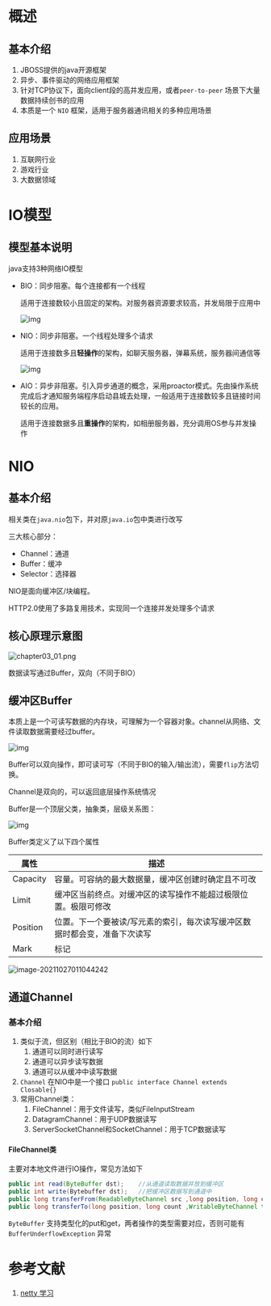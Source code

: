 # 概述

## 基本介绍

1. JBOSS提供的java开源框架
2. 异步、事件驱动的网络应用框架
3. 针对TCP协议下，面向client段的高并发应用，或者`peer-to-peer` 场景下大量数据持续创书的应用
4. 本质是一个 `NIO` 框架，适用于服务器通讯相关的多种应用场景

## 应用场景

1. 互联网行业
2. 游戏行业
3. 大数据领域

# IO模型

## 模型基本说明

java支持3种网络IO模型

- BIO：同步阻塞。每个连接都有一个线程

  适用于连接数较小且固定的架构。对服务器资源要求较高，并发局限于应用中

  ![img](netty.assets/chapter02_01.png)

- NIO：同步非阻塞。一个线程处理多个请求

  适用于连接数多且**轻操作**的架构，如聊天服务器，弹幕系统，服务器间通信等

  ![img](netty.assets/chapter02_02.png)

- AIO：异步非阻塞。引入异步通道的概念，采用proactor模式。先由操作系统完成后才通知服务端程序启动县城去处理，一般适用于连接数较多且链接时间较长的应用。

  适用于连接数据多且**重操作**的架构，如相册服务器，充分调用OS参与并发操作

# NIO

## 基本介绍

相关类在`java.nio`包下，并对原`java.io`包中类进行改写

三大核心部分：

- Channel：通道
- Buffer：缓冲
- Selector：选择器

NIO是面向缓冲区/块编程。

HTTP2.0使用了多路复用技术，实现同一个连接并发处理多个请求



## 核心原理示意图

 ![chapter03_01.png](netty.assets/chapter03_01.png) 

数据读写通过Buffer，双向（不同于BIO）

## 缓冲区Buffer

本质上是一个可读写数据的内存块，可理解为一个容器对象。channel从网络、文件读取数据需要经过buffer。

 ![img](netty.assets/chapter03_02.png)

Buffer可以双向操作，即可读可写（不同于BIO的输入/输出流），需要`flip`方法切换。

Channel是双向的，可以返回底层操作系统情况

 

Buffer是一个顶层父类，抽象类，层级关系图：

![img](netty.assets/chapter03_03.png)



Buffer类定义了以下四个属性

| 属性     | 描述                                                         |
| -------- | ------------------------------------------------------------ |
| Capacity | 容量。可容纳的最大数据量，缓冲区创建时确定且不可改           |
| Limit    | 缓冲区当前终点。对缓冲区的读写操作不能超过极限位置。极限可修改 |
| Position | 位置。下一个要被读/写元素的索引，每次读写缓冲区数据时都会变，准备下次读写 |
| Mark     | 标记                                                         |

![image-20211027011044242](netty.assets/image-20211027011044242.png)



## 通道Channel

### 基本介绍

1. 类似于流，但区别（相比于BIO的流）如下
   1. 通道可以同时进行读写
   2. 通道可以异步读写数据
   3. 通道可以从缓冲中读写数据
2. `Channel` 在NIO中是一个接口 `public interface Channel extends Closable{}` 
3. 常用Channel类：
   1. FileChannel：用于文件读写，类似FileInputStream
   2. DatagramChannel：用于UDP数据读写
   3. ServerSocketChannel和SocketChannel：用于TCP数据读写



#### FileChannel类

主要对本地文件进行IO操作，常见方法如下

```java
public int read(ByteBuffer dst);	//从通道读取数据并放到缓冲区
public int write(Bytebuffer dst);	//把缓冲区数据写到通道中
public long transferFrom(ReadableByteChannel src ,long position, long count);	//从目标通道中复制数据到当前通道
public long transferTo(long position, long count ,WritableByteChannel target);	//把数据从当前通道复制给目标通道
```



`ByteBuffer` 支持类型化的put和get，两者操作的类型需要对应，否则可能有`BufferUnderflowException` 异常











# 参考文献

1.  [netty 学习](https://dongzl.github.io/netty-handbook/#/_content/chapter02?id=_211-%e6%a8%a1%e5%9e%8b%e5%9f%ba%e6%9c%ac%e8%af%b4%e6%98%8e) 

 
